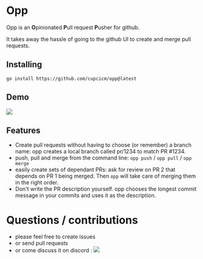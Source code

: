 
# Opp

Opp is an **O**pinionated **P**ull request **P**usher for github.

It takes away the hassle of going to the github UI to create and merge pull requests.

## Installing

```go install https://github.com/cupcicm/opp@latest```

## Demo

[![](https://media.giphy.com/media/BHhprb70pQaHVFdPeC/giphy.gif)](https://asciinema.org/a/4xyPLvoSirJ0r9iK2YCDQz7Zv)

## Features

- Create pull requests without having to choose (or remember) a branch name: opp creates a local branch called pr/1234 to match PR #1234.
- push, pull and merge from the command line: `opp push` / `opp pull` / `opp merge`
- easily create sets of dependant PRs: ask for review on PR 2 that depends on PR 1 being merged. Then `opp` will take care of merging them in the right order.
- Don't write the PR description yourself. opp chooses the longest commit message in your commits and uses it as the description.

# Questions / contributions

- please feel free to create issues
- or send pull requests
- or come discuss it on discord : [![](https://dcbadge.vercel.app/api/server/V8Pgr46gQP?compact=true)](https://discord.gg/V8Pgr46gQP)

